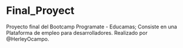 # Final_Proyect
Proyecto final del Bootcamp Programate - Educamas; Consiste en una Plataforma de empleo para desarrolladores.
Realizado por @HerleyOcampo.
